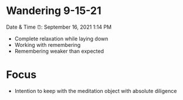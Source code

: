 # Wandering 9-15-21

Date & Time ⏰: September 16, 2021 1:14 PM

- Complete relaxation while laying down
- Working with remembering
- Remembering weaker than expected

# Focus

- Intention to keep with the meditation object with absolute diligence